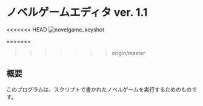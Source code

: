 # ノベルゲームエディタ ver. 1.1

<<<<<<< HEAD
![novelgame_keyshot](https://user-images.githubusercontent.com/53329734/77131487-2ae1b200-6a9f-11ea-9d7c-11519861e15e.jpg)

=======
>>>>>>> origin/master
## 概要

このプログラムは、スクリプトで書かれたノベルゲームを実行するためのものです。
